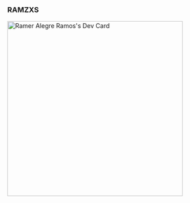 ### RAMZXS

<a href="https://app.daily.dev/ramzxs"><img src="https://api.daily.dev/devcards/e9dc092da8ea4575a617798bf2d43dbb.png?r=sqc" width="400" alt="Ramer Alegre Ramos's Dev Card"/></a>
